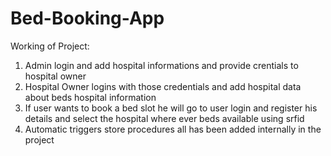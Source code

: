 # Bed-Booking-App
Working of Project:

1. Admin login and add hospital informations and provide crentials to hospital owner
2. Hospital Owner logins with those credentials and add hospital data about beds hospital information 
3. If user wants to book a bed slot he will go to user login and register his details and select the hospital where ever beds available using srfid
4. Automatic triggers store procedures all has been added internally in the project
